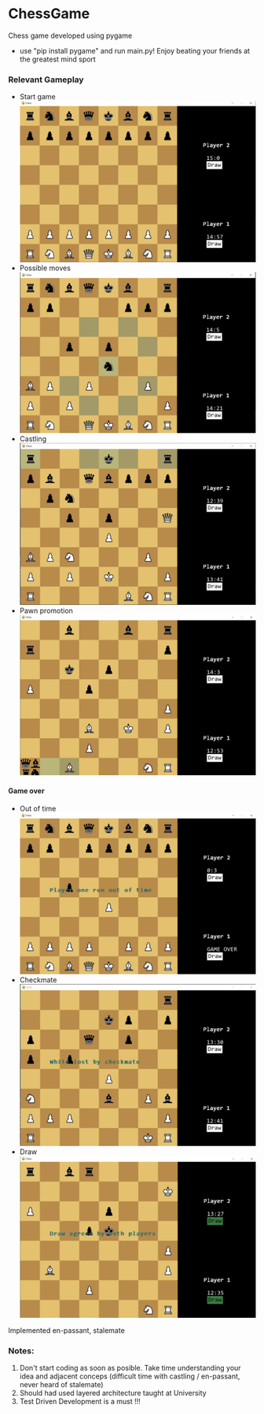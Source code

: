# ChessGame
Chess game developed using pygame
- use "pip install pygame" and run main.py! Enjoy beating your friends at the greatest mind sport 
### Relevant Gameplay
* Start game 
![Start game](https://github.com/StefanButacu/ChessGame/blob/master/pictures/start.JPG)
* Possible moves 
![Possible moves](https://github.com/StefanButacu/ChessGame/blob/master/pictures/HighlightMoves.JPG)
* Castling
![Castling](https://github.com/StefanButacu/ChessGame/blob/master/pictures/Castling.JPG)
* Pawn promotion
![Pawn promotion](https://github.com/StefanButacu/ChessGame/blob/master/pictures/PawnPromotion.JPG)
#### Game over
* Out of time 
![Out of time]( https://github.com/StefanButacu/ChessGame/blob/master/pictures/OutOfTime.JPG)
* Checkmate 
![Checkmate]( https://github.com/StefanButacu/ChessGame/blob/master/pictures/Checkmate.JPG)
* Draw 
![Draw]( https://github.com/StefanButacu/ChessGame/blob/master/pictures/Draw.JPG)

Implemented en-passant, stalemate
### Notes: 
1. Don't start coding as soon as posible. Take time understanding your idea and adjacent conceps (difficult time with castling / en-passant, never heard of stalemate) 
2. Should had used layered architecture taught at University
3. Test Driven Development is a must !!! 
